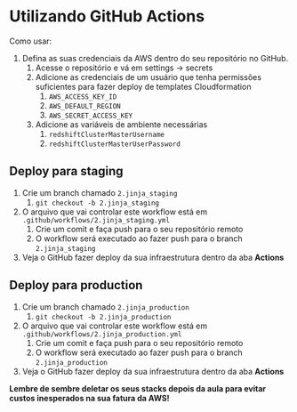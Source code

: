 # Utilizando GitHub Actions

Como usar:
1. Defina as suas credenciais da AWS dentro do seu repositório no GitHub.
    1. Acesse o repositório e vá em settings -> secrets
    1. Adicione as credenciais de um usuário que tenha permissões suficientes para fazer deploy de templates Cloudformation
        1. `AWS_ACCESS_KEY_ID`
        1. `AWS_DEFAULT_REGION`
        1. `AWS_SECRET_ACCESS_KEY`
    1. Adicione as variáveis de ambiente necessárias
        1. `redshiftClusterMasterUsername`
        1. `redshiftClusterMasterUserPassword`

## Deploy para staging
1. Crie um branch chamado `2.jinja_staging`
    1. `git checkout -b 2.jinja_staging`
1. O arquivo que vai controlar este workflow está em `.github/workflows/2.jinja_staging.yml`
    1. Crie um comit e faça push para o seu repositório remoto
    1. O workflow será executado ao fazer push para o branch `2.jinja_staging`
1. Veja o GitHub fazer deploy da sua infraestrutura dentro da aba **Actions**


## Deploy para production
1. Crie um branch chamado `2.jinja_production`
    1. `git checkout -b 2.jinja_production`
1. O arquivo que vai controlar este workflow está em `.github/workflows/2.jinja_production.yml`
    1. Crie um comit e faça push para o seu repositório remoto
    1. O workflow será executado ao fazer push para o branch `2.jinja_production`
1. Veja o GitHub fazer deploy da sua infraestrutura dentro da aba **Actions**


**Lembre de sembre deletar os seus stacks depois da aula para evitar custos inesperados na sua fatura da AWS!**